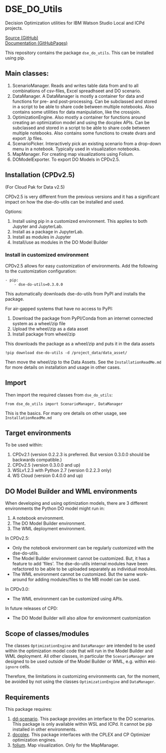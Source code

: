 # DSE_DO_Utils
Decision Optimization utilities for IBM Watson Studio Local and ICPd projects.

[Source (GitHub)](https://github.com/IBM/dse-decision-optimization-utilities)<br>
[Documentation (GitHubPages)](https://ibm.github.io/dse-decision-optimization-utilities/)

This repository contains the package `dse_do_utils`. This can be installed using pip.

## Main classes:
1. ScenarioManager. Reads and writes table data from and to all combinations of csv-files, Excel spreadhseet and DO scenario.
2. DataManager. A DataManager is mostly a container for data and functions for pre- and post-processing. 
Can be subclassed and stored in a script to be able to share code between multiple notebooks. 
Also contains some utilities for data manipulation, like the crossjoin.
3. OptimizationEngine. Also mostly a container for functions around creating an optimization model and using the docplex APIs. 
Can be subclassed and stored in a script to be able to share code between multiple notebooks.
Also contains some functions to create dvars and export .lp files.
4. ScenarioPicker. Interactively pick an existing scenario from a drop-down menu in a notebook. Typically used in visualization notebooks. 
5. MapManager. For creating map visualizations using Folium.
6. DOModelExporter. To export DO Models in CPDv2.5.

## Installation (CPDv2.5)
(For Cloud Pak for Data v2.5)

CPDv2.5 is very different from the previous versions and it has a significant impact on how the dse-do-utils can be installed and used.

Options:
1. Install using pip in a customized environment. This applies to both Jupyter and JupyterLab.
2. Install as a package in JupyterLab.
3. Install as modules in Jupyter
4. Install/use as modules in the DO Model Builder

### Install in customized environment
CPDv2.5 allows for easy customization of environments.
Add the following to the customization configuration:
```
- pip:
    - dse-do-utils=0.3.0.0
```
This automatically downloads dse-do-utils from PyPI and installs the package.

For air-gapped systems that have no access to PyPI:
1. Download the package from PyPI/Conda from an internet connected system as a wheel/zip file
2. Upload the wheel/zip as a data asset
3. Install package from wheel/zip

This downloads the package as a wheel/zip and puts it in the data assets
```
!pip download dse-do-utils -d /project_data/data_asset/
```
Then move the wheel/zip to the Data Assets. 
See the `InstallationReadMe.md` for more details on installation and usage in other cases.

## Import
Then import the required classes from  `dse_do_utils`:
```
from dse_do_utils import ScenarioManager, DataManager
```
This is the basics. For many ore details on other usage, see `InstallationReadMe.md` 

## Target environments
To be used within:
1. CPDv2.1 (version 0.2.2.3 is preferred. But version 0.3.0.0 should be backwards compatible.)
2. CPDv2.5 (version 0.3.0.0 and up)
3. WSLv1.2.3 with Python 2.7 (version 0.2.2.3 only)
4. WS Cloud (version 0.4.0.0 and up)

## DO Model Builder and WML environments
When developing and using optimization models, there are 3 different environments the Python DO model might run in:
1. A notebook environment. 
2. The DO Model Builder environment.
3. The WML deployment environment.

In CPDv2.5:
* Only the notebook environment can be regularly customized with the dse-do-utils.
* The Model Builder environment cannot be customized. But, it has a feature to add 'files'. 
The dse-do-utils internal modules have been refactored to be able to be uploaded separately as individual modules.
* The WML environment cannot be customized. But the same work-around for adding modules/files to the MB model can be used.

In CPDv3.0:
* The WML environment can be customized using APIs.

In future releases of CPD:
* The DO Model Builder will also allow for environment customization

## Scope of classes/modules
The classes `OptimizationEngine` and  `DataManager` are intended to be used within the optimization model code 
that will run in the Model Builder and WML deployment. All other classes, in particular the `ScenarioManager` are 
designed to be used outside of the Model Builder or WML, e.g. within `#dd-ignore` cells.

Therefore, the limitations in customizing environments can, for the moment, be avoided by not using 
the classes `OptimizationEngine` and  `DataManager`.

## Requirements
This package requires:
1. [dd-scenario](https://pages.github.ibm.com/IBMDecisionOptimization/dd-scenario-api/dd-scenario-client-python/doc/build/html/). This package provides an interface to the DO scenarios. 
This package is only available within WSL and ICPd. It cannot be pip installed in other environments.
2. [docplex](http://ibmdecisionoptimization.github.io/docplex-doc/mp/index.html). This package interfaces with the CPLEX and CP Optimizer optimization engines.
3. [folium](https://github.com/python-visualization/folium). Map visualization. Only for the MapManager.